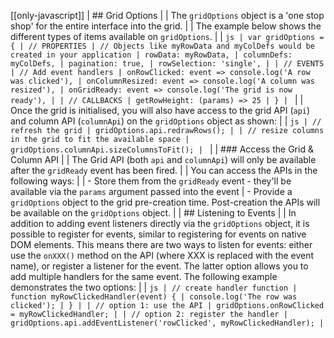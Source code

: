 [[only-javascript]]
| ## Grid Options
|
| The `gridOptions` object is a 'one stop shop' for the entire interface into the grid.
|
| The example below shows the different types of items available on `gridOptions`.
|
| `js | var gridOptions = { | // PROPERTIES | // Objects like myRowData and myColDefs would be created in your application | rowData: myRowData, | columnDefs: myColDefs, | pagination: true, | rowSelection: 'single', | | // EVENTS | // Add event handlers | onRowClicked: event => console.log('A row was clicked'), | onColumnResized: event => console.log('A column was resized'), | onGridReady: event => console.log('The grid is now ready'), | | // CALLBACKS | getRowHeight: (params) => 25 | } | `
|
| Once the grid is initialised, you will also have access to the grid API (`api`) and column API (`columnApi`) on the `gridOptions` object as shown:
|
| `js | // refresh the grid | gridOptions.api.redrawRows(); | | // resize columns in the grid to fit the available space | gridOptions.columnApi.sizeColumnsToFit(); | `
|
| ### Access the Grid & Column API
|
| The Grid API (both `api` and `columnApi`) will only be available after the `gridReady` event has been fired.
|
| You can access the APIs in the following ways:
|
| - Store them from the `gridReady` event - they'll be available via the `params` argument passed into the event
| - Provide a `gridOptions` object to the grid pre-creation time. Post-creation the APIs will be available on the `gridOptions` object.
|
| ## Listening to Events
|
| In addition to adding event listeners directly via the `gridOptions` object, it is possible to register for events, similar to registering for events on native DOM elements. This means there are two ways to listen for events: either use the `onXXX()` method on the API (where XXX is replaced with the event name), or register a listener for the event. The latter option allows you to add multiple handlers for the same event. The following example demonstrates the two options:
|
| `js | // create handler function | function myRowClickedHandler(event) { | console.log('The row was clicked'); | } | | // option 1: use the API | gridOptions.onRowClicked = myRowClickedHandler; | | // option 2: register the handler | gridOptions.api.addEventListener('rowClicked', myRowClickedHandler); | `
